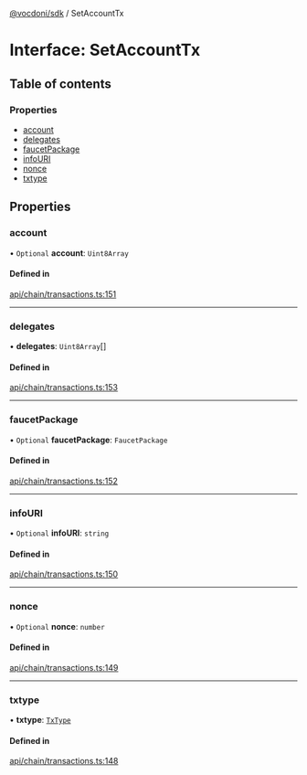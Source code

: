 [@vocdoni/sdk](/sdk) / SetAccountTx

# Interface: SetAccountTx

## Table of contents

### Properties

- [account](SetAccountTx#account)
- [delegates](SetAccountTx#delegates)
- [faucetPackage](SetAccountTx#faucetpackage)
- [infoURI](SetAccountTx#infouri)
- [nonce](SetAccountTx#nonce)
- [txtype](SetAccountTx#txtype)

## Properties

### account

• `Optional` **account**: `Uint8Array`

#### Defined in

[api/chain/transactions.ts:151](https://github.com/vocdoni/vocdoni-sdk/blob/2ec9544f0d792289a6e591f4f269c47a23ca40a1/src/api/chain/transactions.ts#L151)

___

### delegates

• **delegates**: `Uint8Array`[]

#### Defined in

[api/chain/transactions.ts:153](https://github.com/vocdoni/vocdoni-sdk/blob/2ec9544f0d792289a6e591f4f269c47a23ca40a1/src/api/chain/transactions.ts#L153)

___

### faucetPackage

• `Optional` **faucetPackage**: `FaucetPackage`

#### Defined in

[api/chain/transactions.ts:152](https://github.com/vocdoni/vocdoni-sdk/blob/2ec9544f0d792289a6e591f4f269c47a23ca40a1/src/api/chain/transactions.ts#L152)

___

### infoURI

• `Optional` **infoURI**: `string`

#### Defined in

[api/chain/transactions.ts:150](https://github.com/vocdoni/vocdoni-sdk/blob/2ec9544f0d792289a6e591f4f269c47a23ca40a1/src/api/chain/transactions.ts#L150)

___

### nonce

• `Optional` **nonce**: `number`

#### Defined in

[api/chain/transactions.ts:149](https://github.com/vocdoni/vocdoni-sdk/blob/2ec9544f0d792289a6e591f4f269c47a23ca40a1/src/api/chain/transactions.ts#L149)

___

### txtype

• **txtype**: [`TxType`](../enums/TxType)

#### Defined in

[api/chain/transactions.ts:148](https://github.com/vocdoni/vocdoni-sdk/blob/2ec9544f0d792289a6e591f4f269c47a23ca40a1/src/api/chain/transactions.ts#L148)

